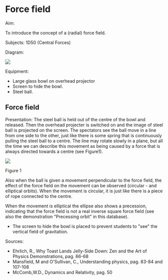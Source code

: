 # Force field 

Aim:

To introduce the concept of a (radial) force field.

Subjects: 1D50 (Central Forces)

Diagram:

![](https://cdn.mathpix.com/cropped/2024_06_24_7eea00dc3fcdcc58e618g-1.jpg?height=990&width=681&top_left_y=394&top_left_x=863)

Equipment:

- Large glass bowl on overhead projector
- Screen to hide the bowl.
- Steel ball.


## Force field

Presentation: The steel ball is held out of the centre of the bowl and released. Then the overhead projecter is switched on and the image of steel ball is projected on the screen. The spectators see the ball move in a line from one side to the other, just like there is some spring that is continuously pulling the steel ball to a centre. The line may rotate slowly in a plane, but all the time we can describe this movement as being caused by a force that is always directed towards a centre (see Figure1).

![](https://cdn.mathpix.com/cropped/2024_06_24_7eea00dc3fcdcc58e618g-2.jpg?height=615&width=626&top_left_y=576&top_left_x=844)

Figure 1

Also when the ball is given a movement perpendicular to the force field, the effect of the force field on the movement can be observed (circular - and elliptical orbits). When the movement is circular, it is just like there is a piece of rope connected to the centre.

When the movement is elliptical the ellipse also shows a precession, indicating that the force field is not a real inverse square force field (see also the demonstration "Precessing orbit" in this database).

- The screen to hide the bowl is placed to prevent students to "see" the vertical field of gravitation.

Sources:

- Ehrlich, R., Why Toast Lands Jelly-Side Down: Zen and the Art of Physics Demonstrations, pag. 66-68
- Mansfield, M and O'Sullivan, C., Understanding physics, pag. 83-84 and 107-108
- McComb,W.D., Dynamics and Relativity, pag. 50

